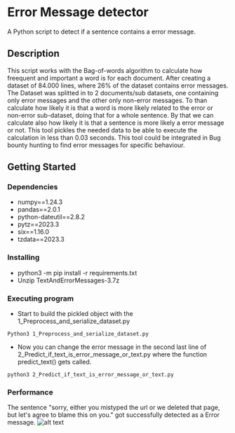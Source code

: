 # Error Message detector

A Python script to detect if a sentence contains a error message.

## Description

This script works with the Bag-of-words algorithm to calculate how freequent and important a word is for each document.
After creating a dataset of 84.000 lines, where 26% of the dataset contains error messages.
The Dataset was splitted in to 2 documents/sub datasets, one containing only error messages and the other only non-error messages.
To than calculate how likely it is that a word is more likely related to the error or non-error sub-dataset, doing that for a whole sentence.
By that we can calculate also how likely it is that a sentence is more likely a error message or not.
This tool pickles the needed data to be able to execute the calculation in less than 0.03 seconds.
This tool could be integrated in Bug bounty hunting to find error messages for specific behaviour.



## Getting Started

### Dependencies

* numpy==1.24.3
* pandas==2.0.1
* python-dateutil==2.8.2
* pytz==2023.3
* six==1.16.0
* tzdata==2023.3


### Installing

* python3 -m pip install -r requirements.txt
* Unzip TextAndErrorMessages-3.7z


### Executing program

* Start to build the pickled object with the 1_Preprocess_and_serialize_dataset.py
```
Python3 1_Preprocess_and_serialize_dataset.py
```
* Now you can change the error message in the second last line of 2_Predict_if_text_is_error_message_or_text.py where the function predict_text() gets called.
```
python3 2_Predict_if_text_is_error_message_or_text.py
```



### Performance

The sentence "sorry, either you mistyped the url or we deleted that page, but let's agree to blame this on you." got successfully detected as a Error message.
![alt text](https://i.postimg.cc/FK0TxgFr/Screenshot-2023-06-18-181049.png)
